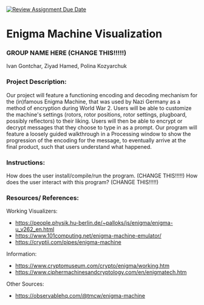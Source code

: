 [![Review Assignment Due Date](https://classroom.github.com/assets/deadline-readme-button-22041afd0340ce965d47ae6ef1cefeee28c7c493a6346c4f15d667ab976d596c.svg)](https://classroom.github.com/a/am3xLbu5)
# Enigma Machine Visualization
 
### GROUP NAME HERE (CHANGE THIS!!!!!)

Ivan Gontchar, Ziyad Hamed, Polina Kozyarchuk
       
### Project Description:

Our project will feature a functioning encoding and decoding mechanism for the (in)famous Enigma Machine, that was used by Nazi Germany as a method of encryption during World War 2. Users will be able to customize the machine's settings (rotors, rotor positions, rotor settings, plugboard, possibly reflectors) to their liking. Users will then be able to encrypt or decrypt messages that they choose to type in as a prompt. Our program will feature a loosely guided walkthrough in a Processing window to show the progression of the encoding for the message, to eventually arrive at the final product, such that users understand what happened.
  
### Instructions:

How does the user install/compile/run the program. (CHANGE THIS!!!!!)
How does the user interact with this program? (CHANGE THIS!!!!!)

### Resources/ References:

Working Visualizers:
  - https://people.physik.hu-berlin.de/~palloks/js/enigma/enigma-u_v262_en.html
  - https://www.101computing.net/enigma-machine-emulator/
  - https://cryptii.com/pipes/enigma-machine

Information:
  - https://www.cryptomuseum.com/crypto/enigma/working.htm
  - https://www.ciphermachinesandcryptology.com/en/enigmatech.htm

Other Sources:
  - https://observablehq.com/@tmcw/enigma-machine
 
